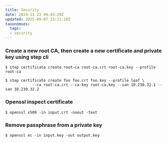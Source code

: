 ```yaml
---
title: Security
date: 2024-11-23 09:43:29Z
updated: 2025-09-07 13:11:10Z
taxonomies:
  tags:
  - security
---
```



### Create a new root CA, then create a new certificate and private key using step cli

```
$ step certificate create root-ca root-ca.crt root-ca.key --profile root-ca

$ step certificate create foo foo.crt foo.key --profile leaf \
            --ca root-ca.crt --ca-key root-ca.key --san 10.230.32.1 --san 10.230.32.2
```

### Openssl inspect certificate

```
$ openssl x509 -in input.crt -noout -text
```

### Remove passphrase from a private key

```
$ openssl ec -in input.key -out output.key
```

